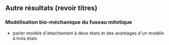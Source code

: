 ## Autre résultats (revoir titres)

### Modélisation bio-méchanique du fuseau mitotique

- parler modéle d'attachement à deux états et des avantages d'un modèle à trois états
